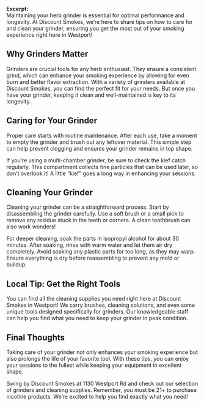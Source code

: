 **Excerpt:**  
Maintaining your herb grinder is essential for optimal performance and longevity. At Discount Smokes, we’re here to share tips on how to care for and clean your grinder, ensuring you get the most out of your smoking experience right here in Westport!

## Why Grinders Matter  
Grinders are crucial tools for any herb enthusiast. They ensure a consistent grind, which can enhance your smoking experience by allowing for even burn and better flavor extraction. With a variety of grinders available at Discount Smokes, you can find the perfect fit for your needs. But once you have your grinder, keeping it clean and well-maintained is key to its longevity.

## Caring for Your Grinder  
Proper care starts with routine maintenance. After each use, take a moment to empty the grinder and brush out any leftover material. This simple step can help prevent clogging and ensures your grinder remains in top shape. 

If you’re using a multi-chamber grinder, be sure to check the kief catch regularly. This compartment collects fine particles that can be used later, so don’t overlook it! A little “kief” goes a long way in enhancing your sessions.

## Cleaning Your Grinder  
Cleaning your grinder can be a straightforward process. Start by disassembling the grinder carefully. Use a soft brush or a small pick to remove any residue stuck in the teeth or corners. A clean toothbrush can also work wonders!

For deeper cleaning, soak the parts in isopropyl alcohol for about 30 minutes. After soaking, rinse with warm water and let them air dry completely. Avoid soaking any plastic parts for too long, as they may warp. Ensure everything is dry before reassembling to prevent any mold or buildup.

## Local Tip: Get the Right Tools  
You can find all the cleaning supplies you need right here at Discount Smokes in Westport! We carry brushes, cleaning solutions, and even some unique tools designed specifically for grinders. Our knowledgeable staff can help you find what you need to keep your grinder in peak condition.

## Final Thoughts  
Taking care of your grinder not only enhances your smoking experience but also prolongs the life of your favorite tool. With these tips, you can enjoy your sessions to the fullest while keeping your equipment in excellent shape. 

Swing by Discount Smokes at 1130 Westport Rd and check out our selection of grinders and cleaning supplies. Remember, you must be 21+ to purchase nicotine products. We’re excited to help you find exactly what you need!